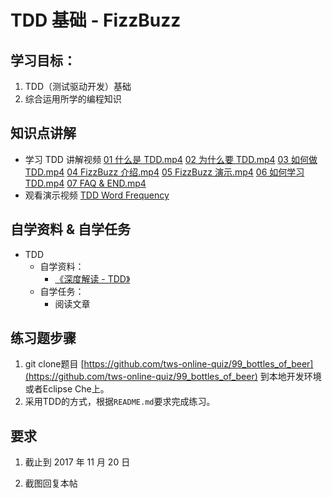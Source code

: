 # TDD 基础 - FizzBuzz

## 学习目标：

1. TDD（测试驱动开发）基础
2. 综合运用所学的编程知识

## 知识点讲解

- 学习 TDD 讲解视频
  [01 什么是 TDD.mp4](https://codingstyle-cn.b0.upaiyun.com/video/tws-online/tdd/01%20%E4%BB%80%E4%B9%88%E6%98%AF%20TDD.mp4)
  [02 为什么要 TDD.mp4](https://codingstyle-cn.b0.upaiyun.com/video/tws-online/tdd/02%20%E4%B8%BA%E4%BB%80%E4%B9%88%E8%A6%81%20TDD.mp4)
  [03 如何做 TDD.mp4](https://codingstyle-cn.b0.upaiyun.com/video/tws-online/tdd/03%20%E5%A6%82%E4%BD%95%E5%81%9A%20TDD.mp4)
  [04 FizzBuzz 介绍.mp4](https://codingstyle-cn.b0.upaiyun.com/video/tws-online/tdd/04%20FizzBuzz%20%E4%BB%8B%E7%BB%8D.mp4)
  [05 FizzBuzz 演示.mp4](https://codingstyle-cn.b0.upaiyun.com/video/tws-online/tdd/05%20FizzBuzz%20%E6%BC%94%E7%A4%BA.mp4)
  [06 如何学习 TDD.mp4](https://codingstyle-cn.b0.upaiyun.com/video/tws-online/tdd/06%20%E5%A6%82%E4%BD%95%E5%AD%A6%E4%B9%A0%20TDD.mp4)
  [07 FAQ & END.mp4](https://codingstyle-cn.b0.upaiyun.com/video/tws-online/tdd/07%20FAQ%20&%20END.mp4)
- 观看演示视频 [TDD Word Frequency](https://www.bilibili.com/video/av9208705/)

## 自学资料 & 自学任务

- TDD
  - 自学资料：
    - [《深度解读 - TDD》](http://www.jianshu.com/p/62f16cd4fef3)
  - 自学任务：
    - 阅读文章

## 练习题步骤

1. git clone题目 [https://github.com/tws-online-quiz/99_bottles_of_beer](https://github.com/tws-online-quiz/99_bottles_of_beer) 到本地开发环境或者Eclipse Che上。
2. 采用TDD的方式，根据`README.md`要求完成练习。

## 要求

1. 截止到 2017 年 11 月 20 日

2. 截图回复本帖

   ​

   ​